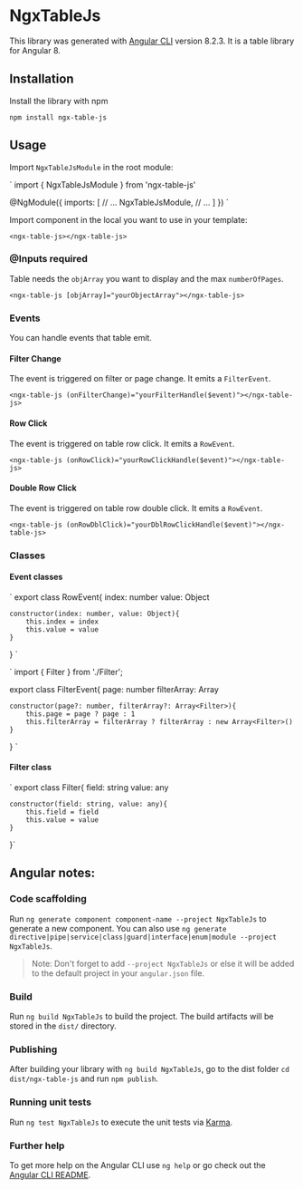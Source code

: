 # NgxTableJs

This library was generated with [Angular CLI](https://github.com/angular/angular-cli) version 8.2.3. It is a table library for Angular 8.

## Installation

Install the library with npm

`npm install ngx-table-js`

## Usage

Import `NgxTableJsModule` in the root module:

`
import { NgxTableJsModule } from 'ngx-table-js'

@NgModule({
    imports: [
        // ...
        NgxTableJsModule,
        // ...
    ]
})
`

Import component in the local you want to use in your template:

`<ngx-table-js></ngx-table-js>`

### @Inputs required

Table needs the `objArray` you want to display and the max `numberOfPages`.

`<ngx-table-js [objArray]="yourObjectArray"></ngx-table-js>`

### Events

You can handle events that table emit.

#### Filter Change

The event is triggered on filter or page change. It emits a `FilterEvent`.

`<ngx-table-js (onFilterChange)="yourFilterHandle($event)"></ngx-table-js>`

#### Row Click

The event is triggered on table row click. It emits a `RowEvent`.

`<ngx-table-js (onRowClick)="yourRowClickHandle($event)"></ngx-table-js>`

#### Double Row Click

The event is triggered on table row double click. It emits a `RowEvent`.

`<ngx-table-js (onRowDblClick)="yourDblRowClickHandle($event)"></ngx-table-js>`

### Classes

#### Event classes

`
export class RowEvent{
    index: number
    value: Object

    constructor(index: number, value: Object){
        this.index = index
        this.value = value
    }
}
`

`
import { Filter } from './Filter';

export class FilterEvent{
    page: number
    filterArray: Array<Filter>

    constructor(page?: number, filterArray?: Array<Filter>){
        this.page = page ? page : 1
        this.filterArray = filterArray ? filterArray : new Array<Filter>()
    }

}
`

#### Filter class

`
export class Filter{
    field: string
    value: any

    constructor(field: string, value: any){
        this.field = field
        this.value = value
    }
}`

## Angular notes:

### Code scaffolding

Run `ng generate component component-name --project NgxTableJs` to generate a new component. You can also use `ng generate directive|pipe|service|class|guard|interface|enum|module --project NgxTableJs`.
> Note: Don't forget to add `--project NgxTableJs` or else it will be added to the default project in your `angular.json` file. 

### Build

Run `ng build NgxTableJs` to build the project. The build artifacts will be stored in the `dist/` directory.

### Publishing

After building your library with `ng build NgxTableJs`, go to the dist folder `cd dist/ngx-table-js` and run `npm publish`.

### Running unit tests

Run `ng test NgxTableJs` to execute the unit tests via [Karma](https://karma-runner.github.io).

### Further help

To get more help on the Angular CLI use `ng help` or go check out the [Angular CLI README](https://github.com/angular/angular-cli/blob/master/README.md).

